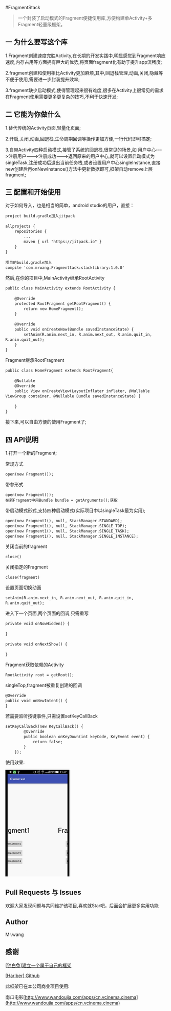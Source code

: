 #FragmentStack


>一个封装了启动模式的Fragment便捷使用库,方便构建单Activity+多Fragment轻量级框架。

## 一 为什么要写这个库

1.Fragment创建速度完胜Activity,在长期的开发实践中,明显感觉到Fragment响应速度,内存占用等方面拥有巨大的优势,将页面fragment化有助于提升app流畅度;

2.fragment创建和使用相比Activity更加麻烦,其中,回退栈管理,动画,关闭,隐藏等不便于使用,需要进一步封装提升效率;

3.fragment缺少启动模式,使得管理起来很有难度,很多在Activity上很常见的需求在Fragment使用需要更多更复杂的技巧,不利于快速开发;

## 二 它能为你做什么

1.替代传统的Activity页面,轻量化页面;

2.开启,关闭,动画,回退栈,生命周期回调等操作更加方便,一行代码即可搞定;

3.自带Activity四种启动模式,接管了系统的回退栈,很常见的场景,如 用户中心--->注册用户--->注册成功--->返回原来的用户中心,就可以设置启动模式为singleTask,注册成功后退出当前任务栈,或者设置用户中心singleInstance,直接new创建后再onNewInstance()方法中更新数据即可,框架自动remove上层fragment;


## 三 配置和开始使用

对于如何导入，也是相当的简单，android studio的用户，直接：
	
	project build.gradle加入jitpack

	allprojects {
		repositories {
			...
			maven { url "https://jitpack.io" }
		}
	}
	
	项目的build.gradle加入
	compile 'com.mrwang.Fragmenttack:stacklibrary:1.0.0'

然后,在你的项目中,MainActivity继承RootActivity


	public class MainActivity extends RootActivity {

	    @Override
	    protected RootFragment getRootFragment() {
	        return new HomeFragment();
	    }

	    @Override
	    public void onCreateNow(Bundle savedInstanceState) {
	        setAnim(R.anim.next_in, R.anim.next_out, R.anim.quit_in, R.anim.quit_out);
	    }
	}


Fragment继承RootFragment

	public class HomeFragment extends RootFragment{

	    @Nullable
	    @Override
	    public View onCreateView(LayoutInflater inflater, @Nullable ViewGroup container, @Nullable Bundle savedInstanceState) {
	
	    }
	}


接下来,可以自由方便的使用Fragment了;



## 四 API说明
1.打开一个新的Fragment;

常规方式
	
	open(new Fragment());

带参形式

	open(new Fragment());
	在新Fragment中用Bundle bundle = getArguments();获取

带启动模式形式,支持四种启动模式(实际项目中以singleTask最为实用);

	open(new Fragment1(), null, StackManager.STANDARD);
	open(new Fragment1(), null, StackManager.SINGLE_TOP);
	open(new Fragment1(), null, StackManager.SINGLE_TASK);
	open(new Fragment1(), null, StackManager.SINGLE_INSTANCE);


关闭当前的fragment

    close()

关闭指定的Fragment

	close(fragment)


设置页面切换动画
	
	setAnim(R.anim.next_in, R.anim.next_out, R.anim.quit_in, R.anim.quit_out);

进入下一个页面,两个页面的回调,只需重写
	
	private void onNowHidden() {

    }

	private void onNextShow() {

    }

Fragment获取依赖的Activity

	RootActivity root = getRoot();

singleTop,fragment被重复创建的回调
	
	@Override
    public void onNewIntent() {
    }

若需要监听按键事件,只需设置setKeyCallBack

	setKeyCallBack(new KeyCallBack() {
            @Override
            public boolean onKeyDown(int keyCode, KeyEvent event) {
                return false;
            }
        });


使用效果:

<img src="play.gif"/>


## Pull Requests 与 Issues

欢迎大家发现问题与共同维护该项目,喜欢就Star吧，后面会扩展更多实用功能

## Author

Mr.wang

## 感谢
[[钟白兔]建立一个属于自己的框架 ](http://hackeris.me/2015/06/10/buid_your_framework/)

[[Harlber] Github ](https://github.com/Harlber)


此框架已在本公司商业项目使用:

南瓜电影[http://www.wandoujia.com/apps/cn.vcinema.cinema](http://www.wandoujia.com/apps/cn.vcinema.cinema)
	
	
